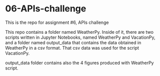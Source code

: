 # 06-APIs-challenge
This is the repo for assignment #6, APIs challenge

This repo contains a folder named WeatherPy. Inside of it, there are two scripts written in Jupyter Notebooks, named WeatherPy and VacationPy, and a folder named output_data that contains the data obtained in WeatherPy in a csv format. That csv data was used for the script VacationPy.

output_data folder contains also the 4 figures produced with WeatherPy script.
